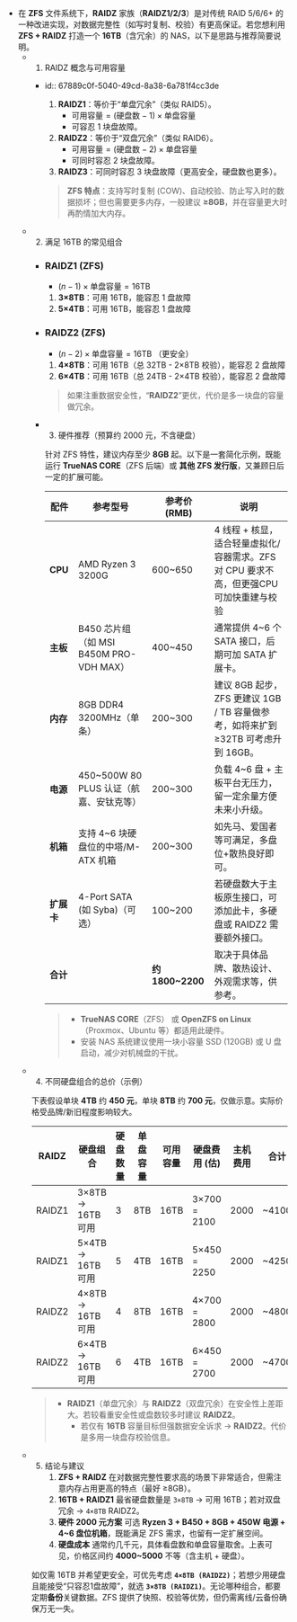 - 在 **ZFS** 文件系统下，**RAIDZ** 家族（**RAIDZ1/2/3**）是对传统 RAID 5/6/6+ 的一种改进实现，对数据完整性（如写时复制、校验）有更高保证。若您想利用 **ZFS + RAIDZ** 打造一个 **16TB**（含冗余）的 NAS，以下是思路与推荐简要说明。
	- 1. RAIDZ 概念与可用容量
		- id:: 67889c0f-5040-49cd-8a38-6a781f4cc3de
		  1.  **RAIDZ1**：等价于“单盘冗余”（类似 RAID5）。
		      *  $\text{可用容量} = (\text{硬盘数} - 1) \times \text{单盘容量}$ 
		      *    可容忍 1 块盘故障。
		  2.  **RAIDZ2**：等价于“双盘冗余”（类似 RAID6）。
		      *    $\text{可用容量} = (\text{硬盘数} - 2) \times \text{单盘容量}$ 
		      *    可同时容忍 2 块盘故障。
		  3.  **RAIDZ3**：可同时容忍 3 块盘故障（更高安全，硬盘数也更多）。
		  
		  > **ZFS 特点**：支持写时复制 (COW)、自动校验、防止写入时的数据损坏；但也需要更多内存，一般建议 **≥8GB**，并在容量更大时再酌情加大内存。
	- 2. 满足 16TB 的常见组合
		- ### **RAIDZ1 (ZFS)**
		  
		  *    $(n - 1) \times \text{单盘容量} = 16\text{TB}$ 
		  
		  1.  **3×8TB**：可用 16TB，能容忍 1 盘故障
		  2.  **5×4TB**：可用 16TB，能容忍 1 盘故障
		- ### **RAIDZ2 (ZFS)**
		  
		  *    $(n - 2) \times \text{单盘容量} = 16\text{TB}$ （更安全）
		  1.  **4×8TB**：可用 16TB（总 32TB - 2×8TB 校验），能容忍 2 盘故障
		  2.  **6×4TB**：可用 16TB（总 24TB - 2×4TB 校验），能容忍 2 盘故障
		  
		  > 如果注重数据安全性，“**RAIDZ2**”更优，代价是多一块盘的容量做冗余。
		- 3. 硬件推荐（预算约 2000 元，不含硬盘）
		  
		  针对 ZFS 特性，建议内存至少 **8GB** 起。以下是一套简化示例，既能运行 **TrueNAS CORE**（ZFS 后端）或 **其他 ZFS 发行版**，又兼顾日后一定的扩展可能。
		
		  | 配件       | 参考型号                                | 参考价 (RMB)     | 说明 |
		  | ---------- | --------------------------------------- | ---------------- | ------------------------------------------------------------ |
		  | **CPU**    | AMD Ryzen 3 3200G                       | 600~650          | 4 线程 + 核显，适合轻量虚拟化/容器需求。ZFS 对 CPU 要求不高，但更强CPU可加快重建与校验 |
		  | **主板**   | B450 芯片组（如 MSI B450M PRO-VDH MAX） | 400~450          | 通常提供 4~6 个 SATA 接口，后期可加 SATA 扩展卡。            |
		  | **内存**   | 8GB DDR4 3200MHz（单条）                | 200~300          | 建议 8GB 起步，ZFS 更建议 1GB / TB 容量做参考，如将来扩到 ≥32TB 可考虑升到 16GB。 |
		  | **电源**   | 450~500W 80 PLUS 认证（航嘉、安钛克等） | 200~300          | 负载 4~6 盘 + 主板平台无压力，留一定余量方便未来小升级。     |
		  | **机箱**   | 支持 4~6 块硬盘位的中塔/M-ATX 机箱      | 200~300          | 如先马、爱国者等可满足，多盘位+散热良好即可。                |
		  | **扩展卡** | 4-Port SATA (如 Syba)（可选）           | 100~200          | 若硬盘数大于主板原生接口，可添加此卡，多硬盘或 RAIDZ2 需要额外接口。 |
		  | **合计**   |                                         | **约 1800~2200** | 取决于具体品牌、散热设计、外观需求等，供参考。               |
		  
		  > *   **TrueNAS CORE**（ZFS） 或 **OpenZFS on Linux**（Proxmox、Ubuntu 等）都适用此硬件。
		  > *   安装 NAS 系统建议使用一块小容量 SSD (120GB) 或 U 盘启动，减少对机械盘的干扰。
	- 4. 不同硬盘组合的总价（示例）
	  
	  下表假设单块 **4TB** 约 **450 元**，单块 **8TB** 约 **700 元**，仅做示意。实际价格受品牌/新旧程度影响较大。
	  
	  | RAIDZ  | 硬盘组合         | 硬盘数量 | 单盘容量 | 可用容量 | 硬盘费用 (估) | 主机费用 | 合计  |
	  | ------ | ---------------- | -------- | -------- | -------- | ------------- | -------- | ----- |
	  | RAIDZ1 | 3×8TB → 16TB可用 | 3        | 8TB      | 16TB     | 3×700 = 2100  | 2000     | ~4100 |
	  | RAIDZ1 | 5×4TB → 16TB可用 | 5        | 4TB      | 16TB     | 5×450 = 2250  | 2000     | ~4250 |
	  | RAIDZ2 | 4×8TB → 16TB可用 | 4        | 8TB      | 16TB     | 4×700 = 2800  | 2000     | ~4800 |
	  | RAIDZ2 | 6×4TB → 16TB可用 | 6        | 4TB      | 16TB     | 6×450 = 2700  | 2000     | ~4700 |
	  
	  > *   **RAIDZ1**（单盘冗余）与 **RAIDZ2**（双盘冗余）在安全性上差距大。若较看重安全性或盘数较多时建议 **RAIDZ2**。
	  > 	*   若仅有 **16TB** 容量目标但强数据安全诉求 → **RAIDZ2**。代价是多用一块盘存校验信息。
	- 5. 结论与建议
		 1.   **ZFS + RAIDZ** 在对数据完整性要求高的场景下非常适合，但需注意内存占用更高的特点（最好 ≥8GB）。
		 2. **16TB + RAIDZ1** 最省硬盘数量是 `3×8TB` → 可用 16TB；若对双盘冗余 → `4×8TB` RAIDZ2。
		 3. **硬件 2000 元方案** 可选 **Ryzen 3 + B450 + 8GB + 450W 电源 + 4~6 盘位机箱**，既能满足 ZFS 需求，也留有一定扩展空间。
		 4. **硬盘成本** 通常约几千元，具体看盘数和单盘容量取舍。上表可见，价格区间约 **4000~5000** 不等（含主机 + 硬盘）。
	  
	  如仅需 16TB 并希望更安全，可优先考虑 **`4×8TB (RAIDZ2)`**；若想少用硬盘且能接受“只容忍1盘故障”，就选 **`3×8TB (RAIDZ1)`**。无论哪种组合，都要定期**备份**关键数据。ZFS 提供了快照、校验等优势，但仍需离线/云备份确保万无一失。